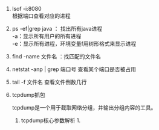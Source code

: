 1. lsof -i:8080      
根据端口查看对应的进程    

2. ps -ef|grep java ： 找出所有java进程     
    -a：显示所有用户的所有进程      
    -e：显示所有进程，环境变量f用树形格式来显示进程

3. find -name 文件名 ：找匹配的文件名

4. netstat  -anp  | grep   端口号
    查看某个端口是否被占用

5. tail -f 文件名
    查看文件倒数几行

6. tcpdump抓包
   
    tcpdump是一个用于截取网络分组，并输出分组内容的工具。
 
   1. tcpdump核心参数解析
      1. 